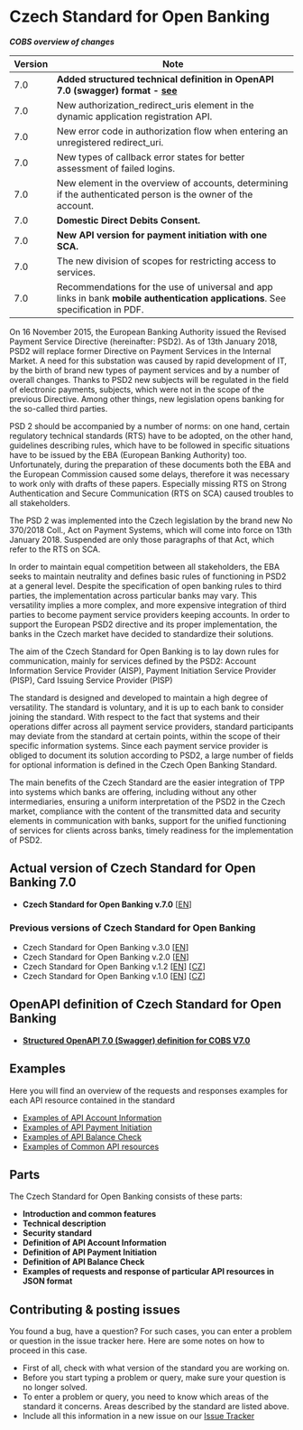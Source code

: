 # Czech Standard for Open Banking

**_COBS overview of changes_**

| Version | Note |
| ------- | ---- |
| 7.0 | **Added structured technical definition in OpenAPI 7.0 (swagger) format - [see](swagger/)** |
| 7.0 | New authorization_redirect_uris element in the dynamic application registration API. |
| 7.0 | New error code in authorization flow when entering an unregistered redirect_uri. |
| 7.0 | New types of callback error states for better assessment of failed logins. |
| 7.0 | New element in the overview of accounts, determining if the authenticated person is the owner of the account. |
| 7.0 | **Domestic Direct Debits Consent.** |
| 7.0 | **New API version for payment initiation with one SCA.** |
| 7.0 | The new division of scopes for restricting access to services. |
| 7.0 | Recommendations for the use of universal and app links in bank **mobile authentication applications**. See specification in PDF. |



On 16 November 2015, the European Banking Authority issued the Revised Payment Service Directive (hereinafter: PSD2). As of 13th January 2018, PSD2 will replace former Directive on Payment Services in the Internal Market. A need for this substation was caused by rapid development of IT, by the birth of brand new types of payment services and by a number of overall changes. Thanks to PSD2 new subjects will be regulated in the field of electronic payments, subjects, which were not in the scope of the previous Directive. Among other things, new legislation opens banking for the so-called third parties.

PSD 2 should be accompanied by a number of norms: on one hand, certain regulatory technical standards (RTS) have to be adopted, on the other hand, guidelines describing rules, which have to be followed in specific situations have to be issued by the EBA (European Banking Authority) too. Unfortunately, during the preparation of these documents both the EBA and the European Commission caused some delays, therefore it was necessary to work only with drafts of these papers. Especially missing RTS on Strong Authentication and Secure Communication (RTS on SCA) caused troubles to all stakeholders.

The PSD 2 was implemented into the Czech legislation by the brand new No 370/2018 Coll., Act on Payment Systems, which will come into force on 13th January 2018. Suspended are only those paragraphs of that Act, which refer to the RTS on SCA.

In order to maintain equal competition between all stakeholders, the EBA seeks to maintain neutrality and defines basic rules of functioning in PSD2 at a general level. Despite the specification of open banking rules to third parties, the implementation across particular banks may vary. This versatility implies a more complex, and more expensive integration of third parties to become payment service providers keeping accounts. In order to support the European PSD2 directive and its proper implementation, the banks in the Czech market have decided to standardize their solutions.

The aim of the Czech Standard for Open Banking is to lay down rules for communication, mainly for services defined by the PSD2: Account Information Service Provider (AISP), Payment Initiation Service Provider (PISP), Card Issuing Service Provider (PISP)

The standard is designed and developed to maintain a high degree of versatility. The standard is voluntary, and it is up to each bank to consider joining the standard. With respect to the fact that systems and their operations differ across all payment service providers, standard participants may deviate from the standard at certain points, within the scope of their specific information systems. Since each payment service provider is obliged to document its solution according to PSD2, a large number of fields for optional information is defined in the Czech Open Banking Standard.

The main benefits of the Czech Standard are the easier integration of TPP into systems which banks are offering, including without any other intermediaries, ensuring a uniform interpretation of the PSD2 in the Czech market, compliance with the content of the transmitted data and security elements in communication with banks, support for the unified functioning of services for clients across banks, timely readiness for the implementation of PSD2.

## Actual version of Czech Standard for Open Banking 7.0

  * **Czech Standard for Open Banking v.7.0** [[EN](versions/v.7.0/CzechOpenBankingStandard_EN_7.0.pdf)]

  ### Previous versions of Czech Standard for Open Banking

  * Czech Standard for Open Banking v.3.0 [[EN](versions/v.3.0/CzechOpenBankingStandard_EN_3.0.pdf)]
  * Czech Standard for Open Banking v.2.0 [[EN](versions/v.2.0/CzechOpenBankingStandard_CZ_2.0.pdf)]
  * Czech Standard for Open Banking v.1.2 [[EN](versions/v.1.2/CzechOpenBankingStandard_EN_1.2.pdf)] [[CZ](versions/v.1.2/CzechOpenBankingStandard_CZ_1.2.pdf)]
  * Czech Standard for Open Banking v.1.0 [[EN](versions/v.1.0/CzechOpenBankingStandard_EN_1.0.pdf)] [[CZ](versions/v.1.0/CzechOpenBankingStandard_CZ_1.0.pdf)]

## OpenAPI definition of Czech Standard for Open Banking

  * **[Structured OpenAPI 7.0 (Swagger) definition for COBS V7.0](swagger/)**

## Examples 
Here you will find an overview of the requests and responses examples for each API resource contained in the standard

* [Examples of API Account Information](examples/JSON/AISP)
* [Examples of API Payment Initiation](examples/JSON/PISP)
* [Examples of API Balance Check](examples/JSON/PIISP)
* [Examples of Common API resources](examples/JSON/Common)

## Parts

The Czech Standard for Open Banking consists of these parts:

* **Introduction and common features**
* **Technical description**
* **Security standard**
* **Definition of API Account Information**
* **Definition of API Payment Initiation**
* **Definition of API Balance Check**
* **Examples of requests and response of particular API resources in JSON format**

## Contributing & posting issues
You found a bug, have a question? For such cases, you can enter a problem or question in the issue tracker here. Here are some notes on how to proceed in this case.

* First of all, check with what version of the standard you are working on.
* Before you start typing a problem or query, make sure your question is no longer solved.
* To enter a problem or query, you need to know which areas of the standard it concerns. Areas described by the standard are listed above.
* Include all this information in a new issue on our [Issue Tracker](https://github.com/Czech-BA/COBS/issues)
